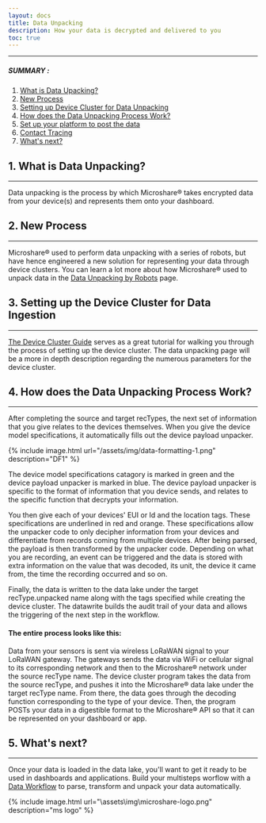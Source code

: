 ```yaml
---
layout: docs
title: Data Unpacking
description: How your data is decrypted and delivered to you
toc: true
---
```


---------------------------------------
##### SUMMARY : 

1. [What is Data Upacking?](./#1-what-is-data-unpacking)
2. [New Process](./#2-new-process)
3. [Setting up Device Cluster for Data Unpacking](./#3-setting-up-device-clsuter-for-data-unpacking)
4. [How does the Data Unpacking Process Work?](./#4-how-does-the-data-unpacking-process-work)
5. [Set up your platform to post the data](./#5-set-up-your-platform-to-post-the-data)
6. [Contact Tracing](./#6-contact-tracing)
7. [What's next?](./#7-whats-next)



## 1. What is Data Unpacking?
---------------------------------------

Data unpacking is the process by which Microshare® takes encrypted data from your device(s) and represents them onto your dashboard.  

## 2. New Process
---------------------------------------

Microshare® used to perform data unpacking with a series of robots, but have hence engineered a new solution for representing your data through device clusters. You can learn a lot more about how Microshare® used to unpack data in the [Data Unpacking by Robots](/docs/2/technical/microshare-platform-advanced/data-unpacking-by-robots) page.

## 3. Setting up the Device Cluster for Data Ingestion
---------------------------------------

[The Device Cluster Guide](/docs/2/technical/microshare-platform/device-cluster-guide/) serves as a great tutorial for walking you through the process of setting up the device cluster. The data unpacking page will be a more in depth description regarding the numerous parameters for the device cluster. 

## 4. How does the Data Unpacking Process Work?
---------------------------------------

After completing the source and target recTypes, the next set of information that you give relates to the devices themselves. When you give the device model specifications, it automatically fills out the device payload unpacker.


{% include image.html url="/assets/img/data-formatting-1.png" description="DF1" %}

The device model specifications catagory is marked in green and the device payload unpacker is marked in blue. The device payload unpacker is specific to the format of information that you device sends, and relates to the specific function that  decrypts your information. 


You then give each of your devices' EUI or Id and the location tags. These specifications are underlined in red and orange. These specifications allow the unpacker code to only decipher information from your devices and differentiate from records coming from multiple devices. After being parsed, the payload is then transformed by the unpacker code. Depending on what you are recording, an event can be triggered and the data  is stored with extra information on the value that was decoded, its unit, the device it came from, the time the recording occurred and so on. 

Finally, the data is written to the data lake under the target recType.unpacked name along with the tags specified while creating the device cluster. The datawrite builds the audit trail of your data and allows the triggering of the next step in the workflow. 

#### The entire process looks like this:

Data from your sensors is sent via wireless LoRaWAN signal to your LoRaWAN gateway. The gateways sends the data via WiFi or cellular signal to its corresponding network and then to the Microshare® network under the source recType name. The device cluster program takes the data from the source recType, and pushes it into the Microshare® data lake under the target recType name. From there, the data goes through the decoding function corresponding to the type of your device. Then, the program POSTs your data in a digestible format to the Microshare® API so that it can be represented on your dashboard or app.  

## 5. What's next?
---------------------------------------

Once your data is loaded in the data lake, you'll want to get it ready to be used in dashboards and applications. Build your multisteps worflow with a [Data Workflow](../data-workflow) to parse, transform and unpack your data automatically.  

{% include image.html url="\assets\img\microshare-logo.png"  description="ms logo" %}